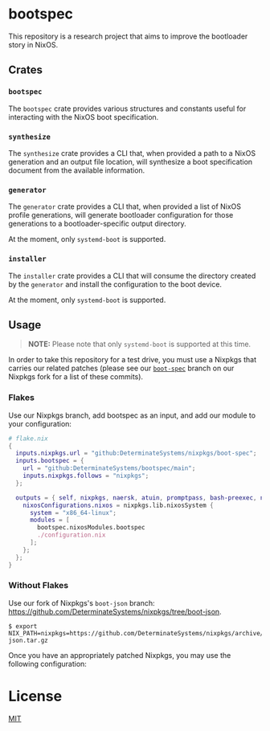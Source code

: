 # bootspec

This repository is a research project that aims to improve the bootloader story in NixOS.

## Crates

### `bootspec`

The `bootspec` crate provides various structures and constants useful for interacting with the NixOS boot specification.

### `synthesize`

The `synthesize` crate provides a CLI that, when provided a path to a NixOS generation and an output file location, will synthesize a boot specification document from the available information.

### `generator`

The `generator` crate provides a CLI that, when provided a list of NixOS profile generations, will generate bootloader configuration for those generations to a bootloader-specific output directory.

At the moment, only `systemd-boot` is supported.

### `installer`

The `installer` crate provides a CLI that will consume the directory created by the `generator` and install the configuration to the boot device.

At the moment, only `systemd-boot` is supported.

## Usage

> **NOTE:** Please note that only `systemd-boot` is supported at this time.

In order to take this repository for a test drive, you must use a Nixpkgs that carries our related patches (please see our [`boot-spec`](https://github.com/DeterminateSystems/nixpkgs/commits/boot-spec) branch on our Nixpkgs fork for a list of these commits).

### Flakes

Use our Nixpkgs branch, add bootspec as an input, and add our module to your configuration:

```nix
# flake.nix
{
  inputs.nixpkgs.url = "github:DeterminateSystems/nixpkgs/boot-spec";
  inputs.bootspec = {
    url = "github:DeterminateSystems/bootspec/main";
    inputs.nixpkgs.follows = "nixpkgs";
  };

  outputs = { self, nixpkgs, naersk, atuin, promptpass, bash-preexec, nix, bootspec }: {
    nixosConfigurations.nixos = nixpkgs.lib.nixosSystem {
      system = "x86_64-linux";
      modules = [
        bootspec.nixosModules.bootspec
        ./configuration.nix
      ];
    };
  };
}
```

### Without Flakes

Use our fork of Nixpkgs's `boot-json` branch: https://github.com/DeterminateSystems/nixpkgs/tree/boot-json.

```
$ export NIX_PATH=nixpkgs=https://github.com/DeterminateSystems/nixpkgs/archive/refs/heads/boot-json.tar.gz
```

Once you have an appropriately patched Nixpkgs, you may use the following configuration:



# License

[MIT](./LICENSE)
